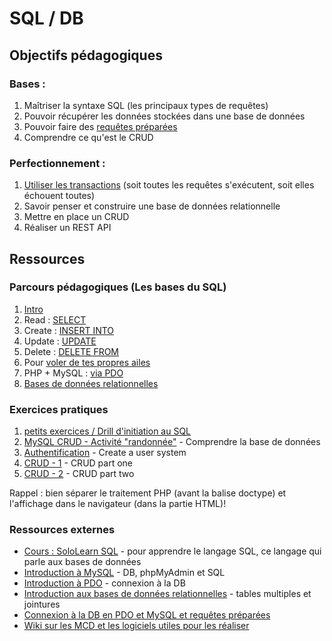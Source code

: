# SQL / DB

## Objectifs pédagogiques

### Bases :

1. Maîtriser la syntaxe SQL (les principaux types de requêtes)
1. Pouvoir récupérer les données stockées dans une base de données
1. Pouvoir faire des [requêtes préparées](http://php.net/manual/fr/pdo.prepared-statements.php)
1. Comprendre ce qu'est le CRUD

### Perfectionnement :

1. [Utiliser les transactions](https://riptutorial.com/php/example/4186/database-transactions-with-pdo) (soit toutes les requêtes s'exécutent, soit elles échouent toutes)
1. Savoir penser et construire une base de données relationnelle
1. Mettre en place un CRUD
1. Réaliser un REST API

## Ressources

### Parcours pédagogiques (Les bases du SQL)

1. [Intro](./intro.md)
1. Read : [SELECT](./1.select.md)
1. Create : [INSERT INTO](./2.insert.md)
1. Update : [UPDATE](./3.update.md)
1. Delete : [DELETE FROM](./4.delete.md)
1. Pour [voler de tes propres ailes](./5.moveon.md)
1. PHP + MySQL  : [via PDO](./6.pdo.md)
1. [Bases de données relationnelles](7.relational-db.md)

### Exercices pratiques

1. [petits exercices / Drill d'initiation au SQL](./sql-exo)
1. [MySQL CRUD - Activité "randonnée"](php-training-mysql) - Comprendre la base de données
1. [Authentification](php-challenge-auth) - Create a user system
1. [CRUD - 1](php-exercises-crud1) - CRUD part one
1. [CRUD - 2](php-exercises-crud2) - CRUD part two

Rappel : bien séparer le traitement PHP (avant la balise doctype) et l'affichage dans le navigateur (dans la partie HTML)!

### Ressources externes

- [Cours : SoloLearn SQL](https://www.sololearn.com/Course/SQL/) - pour apprendre le langage SQL, ce langage qui parle aux bases de données
- [Introduction à MySQL](https://docs.google.com/presentation/d/1yXQz5dMMDkdSu5eBOG7YS2UH2uWyg5vJmU0kJt6YR6Q/edit?usp=sharing) - DB, phpMyAdmin et SQL
- [Introduction à PDO](https://docs.google.com/presentation/d/14-5BGNJyuILB2kfYlxzsaFDRNA8zCrot9DbYVVNo3X4/edit?usp=sharing) - connexion à la DB
- [Introduction aux bases de données relationnelles](https://docs.google.com/presentation/d/1pPVFVr72xmmGpHFSKbF6ZL9QblwfX5MWaViXlnY3w2I/edit?usp=sharing) - tables multiples et jointures
- [Connexion à la DB en PDO et MySQL et requêtes préparées](Pratique-l'utilisation-de-PDO.md)
- [Wiki sur les MCD et les logiciels utiles pour les réaliser](https://github.com/becodeorg/BeCode/wiki/Outils-de-mod%C3%A9lisation-de-base-de-donn%C3%A9es-%28SQL%29)
